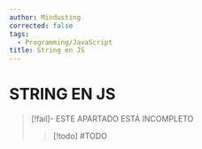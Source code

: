 ```yaml
---
author: Mindusting
corrected: false
tags:
  - Programming/JavaScript
title: String en JS
---
```


# STRING EN JS

> [!fail]- ESTE APARTADO ESTÁ INCOMPLETO
> > [!todo] #TODO
